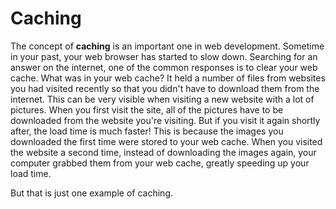 # Caching

The concept of **caching** is an important one in web development. Sometime in your past, your web browser has started to slow down. Searching for an answer on the internet, one of the common responses is to clear your web cache. What was in your web cache? It held a number of files from websites you had visited recently so that you didn't have to download them from the internet. This can be very visible when visiting a new website with a lot of pictures. When you first visit the site, all of the pictures have to be downloaded from the website you're visiting. But if you visit it again shortly after, the load time is much faster! This is because the images you downloaded the first time were stored to your web cache. When you visited the website a second time, instead of downloading the images again, your computer grabbed them from your web cache, greatly speeding up your load time.

But that is just one example of caching.
